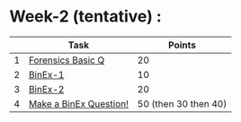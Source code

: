 # Week-2 (tentative) : 
|| Task		| Points	|
|--| ------------- 	| -------------	|
|1| [Forensics Basic Q](https://github.com/opencodeiiita/CyberRepo-2077/issues/303) | 20  |
|2| [BinEx-1](https://github.com/opencodeiiita/CyberRepo-2077/issues/305) | 10  |
|3| [BinEx-2](https://github.com/opencodeiiita/CyberRepo-2077/issues/306) | 20  |
|4| [Make a BinEx Question!](https://github.com/opencodeiiita/CyberRepo-2077/issues/307) | 50 (then 30 then 40) |
